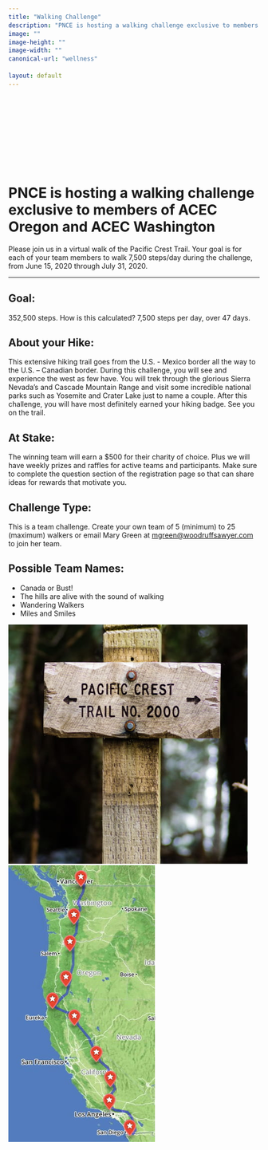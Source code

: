 ```yaml
---
title: "Walking Challenge"
description: "PNCE is hosting a walking challenge exclusive to members of ACEC Oregon and ACEC Washington"
image: ""
image-height: ""
image-width: ""
canonical-url: "wellness"

layout: default
---
```


<div class="banner" style="min-height: 140px; padding: 0;">
    <div class="color-overlay"></div>
  </div>

<div class="container main-body">
    <div class="row">
        <div class="col-12">
            <h1>
                PNCE is hosting a walking challenge exclusive to members of ACEC Oregon and ACEC Washington
            </h1>
            <p>
               Please join us in a virtual walk of the Pacific Crest Trail. Your goal is for each of your team members to walk 7,500 steps/day during the challenge, from June 15, 2020 through July 31, 2020.
            </p>
        </div>
    </div>
    <hr />
    <div class="row">
        <div class="col-8">
            <h2>Goal:</h2>
            <p>352,500 steps. How is this calculated? 7,500 steps per day, over 47 days.</p>
            <h2>About your Hike:</h2>
            <p>This extensive hiking trail goes from the U.S. - Mexico border all the way to the U.S. – Canadian border.  During this challenge, you will see and experience the west as few have. You will trek through the glorious Sierra Nevada’s and Cascade Mountain Range and visit some incredible national parks such as Yosemite and Crater Lake just to name a couple. After this challenge, you will have most definitely earned your hiking badge. See you on the trail.</p>
            <h2>At Stake:</h2>
            <p>The winning team will earn a $500 for their charity of choice. Plus we will have weekly prizes and raffles for active teams and participants. Make sure to complete the question section of the registration page so that can share ideas for rewards that motivate you.</p>
            <h2>Challenge Type:</h2>
            <p>This is a team challenge. Create your own team of 5 (minimum) to 25 (maximum) walkers or email Mary Green at <a href="mailto:mgreen@woodruffsawyer.com">mgreen@woodruffsawyer.com</a> to join her team. </p>
            <h2>Possible Team Names:</h2>
            <ul>
                <li>Canada or Bust!</li>
                <li>The hills are alive with the sound of walking</li>
                <li>Wandering Walkers</li>
                <li>Miles and Smiles</li>
            </ul>
        </div>
        <div class="col-4">
            <img src="/assets/images/WellnessChallengeTrailHead.jpg" data-image-dimensions="480x480" data-image-focal-point="0.5,0.5" alt="A trail markder for the Pacific Crest Trail NO. 2000" />
            <br/>
            <img src="/assets/images/WellnessChallengePacific-Crest-Map.jpg" data-image-dimensions="294x555" data-image-focal-point="0.5,0.5" alt="A map of the Pacific Crest Trail" />
        </div>
    </div>
    <div class="row">
        <div class="col-6">
        </div>
        <div class="col-6">
        </div>
    </div>
</div>